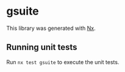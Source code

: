 # gsuite

This library was generated with [Nx](https://nx.dev).

## Running unit tests

Run `nx test gsuite` to execute the unit tests.
